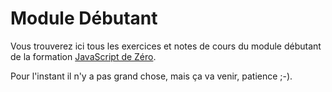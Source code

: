 # Module Débutant

Vous trouverez ici tous les exercices et notes de cours du module débutant de la formation [JavaScript de Zéro](https://www.javascriptdezero.com).

Pour l'instant il n'y a pas grand chose, mais ça va venir, patience ;-).

